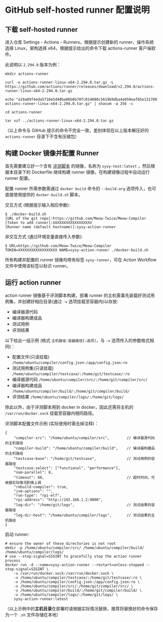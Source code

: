 # GitHub self-hosted runner 配置说明

## 下载 self-hosted runner

进入仓库 Settings - Actions - Runners，根据提示创建新的 runner，操作系统选择 Linux，架构选择 x64，根据提示给出的命令下载 actions-runner 客户端软件。

此说明以 `2.294.0` 版本为例：

```shell
mkdir actions-runner

curl -o actions-runner-linux-x64-2.294.0.tar.gz -L https://github.com/actions/runner/releases/download/v2.294.0/actions-runner-linux-x64-2.294.0.tar.gz

echo "a19a09f4eda5716e5d48ba86b6b78fc014880c5619b9dba4a059eaf65e131780  actions-runner-linux-x64-2.294.0.tar.gz" | shasum -a 256 -c

cd actions-runner

tar xzf ../actions-runner-linux-x64-2.294.0.tar.gz
```

（以上命令与 GitHub 提示的命令不完全一致，差别体现在以上版本解压好的 `actions-runner` 目录下不含有压缩包）

## 构建 Docker 镜像并配置 Runner

首先需要建立好一个含有 [评测脚本](https://github.com/Meow-Twice/sysy-test) 的镜像，名称为 `sysy-test:latest` ，然后根据本目录下的 Dockerfile 继续构建 runner 镜像，在构建镜像过程中自动运行 runner 配置。

配置 runner 所需参数需通过 `docker build` 命令的 `--build-arg` 选项传入，也可直接使用提供的 `docker-build.sh` 脚本。

交互方式 (根据提示输入相应参数):

```
$ ./docker-build.sh
[URL of the git repo]:https://github.com/Meow-Twice/Meow-Compiler
[Token to add runner]:XXXXXXXXXXXXXXXXXX
[Runner name (default hostname)]:sysy-action-runner
```

非交互方式 (通过环境变量直接传入参数):

```
$ URL=https://github.com/Meow-Twice/Meow-Compiler TOKEN=XXXXXXXXXXXXXXXXXX NAME=sysy-action-runner ./docker-build.sh
```

所有构建并配置的 runner 镜像均带有标签 `sysy-runner`，可在 Action Workflow 文件中使用该标签以标识 runner。

## 运行 action runner

action runner 镜像基于评测脚本构建，部署 runner 的主机需事先装载好测试用例集，并创建好相应目录(通过 `-v` 选项挂载至容器内)以存放: 

- 编译器源代码
- 编译器构建成品
- 测试用例
- 评测结果

以下给出一组示例 (格式 `主机路径:容器路径[:选项]`，与 `-v` 选项传入的参数格式相同)：

- 配置文件(只读挂载) `/home/ubuntu/compiler/config.json:/app/config.json:ro`
- 测试用例集(只读挂载) `/home/ubuntu/compiler/testcase/:/home/git/testcase/:ro`
- 编译器源代码 `/home/ubuntu/compiler/src/:/home/git/compiler/src/`
- 编译器构建成品 `/home/ubuntu/compiler/build/:/home/git/compiler/build/`
- 评测结果 `/home/ubuntu/compiler/logs/:/home/git/logs/`

除此以外，由于评测脚本用到 docker in docker，因此还需将主机的 `/var/run/docker.sock` 挂载至容器内相同路径。

评测脚本配置文件示例 (实际使用时需去掉注释)：

```jsonc
{
    "compiler-src": "/home/ubuntu/compiler/src",        // 编译器源代码的主机路径
    "compiler-build": "/home/ubuntu/compiler/build",    // 编译器构建品的主机路径
    "testcase-base": "/home/git/testcase",              // 测试用例的容器路径
    "testcase-select": ["functional", "performance"],
    "num-parallel": 8,
    "timeout": 60,                                      // 超时时间，可根据实际情况酌情上调
    "rebuild-compiler": true,                                 
    "jvm-options": "",
    "run-type": "rpi-elf",                                             
    "rpi-address": "http://192.168.1.2:9000",
    "log-dir": "/home/git/logs",                        // 测试结果的容器路径
    "log-dir-host": "/home/ubuntu/compiler/logs",       // 测试结果的主机路径
}
```

启动 runner:

```shell
# ensure the owner of these directories is not root
mkdir -p /home/ubuntu/compiler/src/ /home/ubuntu/compiler/build/ /home/ubuntu/compiler/logs/
# use --stop-signal=SIGINT to gracefully stop the action runner process
docker run -d --name=sysy-action-runner --restart=unless-stopped --stop-signal=SIGINT \
    -v /var/run/docker.sock:/var/run/docker.sock \
    -v /home/ubuntu/compiler/testcase/:/home/git/testcase/:ro \
    -v /home/ubuntu/compiler/config.json:/app/config.json:ro \
    -v /home/ubuntu/compiler/src/:/home/git/compiler/src/ \
    -v /home/ubuntu/compiler/build/:/home/git/compiler/build/ \
    -v /home/ubuntu/compiler/logs/:/home/git/logs/ \
    sysy-action-runner:latest
```

（以上示例中的**主机目录**在部署时请根据实际情况替换，推荐将替换好的命令保存为一个 `.sh` 文件存储在本地）